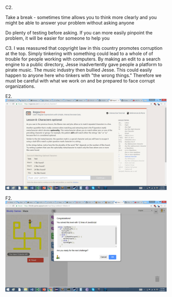 C2. 

Take a break - sometimes time allows you to think more clearly and you might be able to answer your problem without asking anyone

Do plenty of testing before asking. If you can more easily pinpoint the problem, it will be easier for someone to help you

C3. I was reassured that copyright law in this country promotes corruption at the top. Simply tinkering with something could lead to a whole of of trouble for people working with computers. By making an edit to a search engine to a public directory, Jesse inadvertently gave people a platform to pirate music. The music industry then bullied Jesse. This could easily happen to anyone here who tinkers with "the wrong things." Therefore we must be careful with what we work on and be prepared to face corrupt organizations.

E2. <img src = "images/lab1.png">

F2. <img src = "images/blocky.png">

